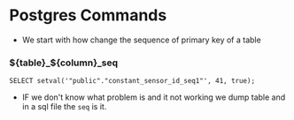 # Postgres Commands

- We start with how change the sequence of primary key of a table
### ${table}_${column}_seq
```
SELECT setval('"public"."constant_sensor_id_seq1"', 41, true);
```
- IF we don't know what problem is and it not working we dump table and in a sql file the ```seq``` is it.
